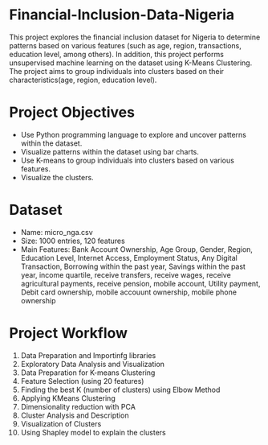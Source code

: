 # Financial-Inclusion-Data-Nigeria

This project explores the financial inclusion dataset for Nigeria to determine patterns based on various features (such as age, region, transactions, education level, among others). In addition, this project performs unsupervised machine learning on the dataset using K-Means Clustering. The project aims to group individuals into clusters based on their characteristics(age, region, education level).

# Project Objectives
* Use Python programming language to explore and uncover patterns within the dataset.
* Visualize patterns within the dataset using bar charts.
* Use K-means to group individuals into clusters based on various features.
* Visualize the clusters.

# Dataset
* Name: micro_nga.csv
* Size: 1000 entries, 120 features
* Main Features: Bank Account Ownership, Age Group, Gender, Region, Education Level, Internet Access, Employment Status, Any Digital Transaction, Borrowing within the past year, Savings within the past year, income quartile, receive transfers, receive wages, receive agricultural payments, receive pension, mobile account, Utility payment, Debit card ownership, mobile accouunt ownership, mobile phone ownership

# Project Workflow
1. Data Preparation and Importinfg libraries
2. Exploratory Data Analysis and Visualization
3. Data Preparation for K-means Clustering
4. Feature Selection (using 20 features)
5. Finding the best K (number of clusters) using Elbow Method
6. Applying KMeans Clustering
7. Dimensionality reduction with PCA
8. Cluster Analysis and Description
9. Visualization of Clusters
10. Using Shapley model to explain the clusters






